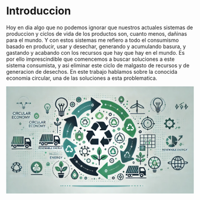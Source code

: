# Introduccion

Hoy en dia algo que no podemos ignorar que nuestros actuales sistemas de produccion y ciclos de vida de los productos son, cuanto menos, dañinas para el mundo. 
Y con estos sistemas me refiero a todo el consumismo basado en producir, usar y desechar, generando y acumulando basura, y gastando y acabando con los recursos que hay que hay en el mundo.
Es por ello imprescindible que comencemos a buscar soluciones a este sistema consumista, y asi eliminar este ciclo de malgasto de recursos y de generacion de desechos. En este trabajo hablamos sobre la conocida
economia circular, una de las soluciones a esta problematica.

![introduccion](img/introduccion2.jpg)
